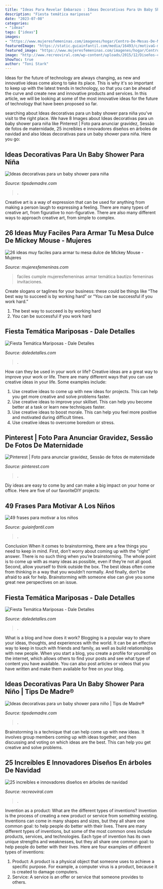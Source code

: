 ```yaml
---
title: "Ideas Para Revelar Embarazo : Ideas Decorativas Para Un Baby Shower Para Niño"
description: "Fiesta temática mariposas"
date: "2023-07-08"
categories:
- "ideas"
tags: ["ideas"]
images:
- "https://www.mujeresfemeninas.com/imagenes/hogar/Centro-De-Mesas-De-Mickey.jpg"
featuredImage: "https://static.guiainfantil.com/media/16493/c/motivaG-md.jpg"
featured_image: "https://www.mujeresfemeninas.com/imagenes/hogar/Centro-De-Mesas-De-Mickey.jpg"
image: "http://www.recreoviral.com/wp-content/uploads/2015/12/Diseños-creativos-e-innovadores-en-árboles-de-navidad-11.jpg"
ShowToc: true
author: "Toni Stark"
---
```



Ideas for the future of technology are always changing, as new and innovative ideas come along to take its place. This is why it's so important to keep up with the latest trends in technology, so that you can be ahead of the curve and create new and innovative products and services. In this article, we will be looking at some of the most innovative ideas for the future of technology that have been proposed so far.

	

		
searching about Ideas decorativas para un baby shower para niña you've visit to the right place. We have 8 Images about Ideas decorativas para un baby shower para niña like Pinterest | Foto para anunciar gravidez, Sessão de fotos de maternidade, 25 increíbles e innovadores diseños en árboles de navidad and also Ideas decorativas para un baby shower para niña. Here you go:
		
    
## Ideas Decorativas Para Un Baby Shower Para Niña

<img loading=lazy src="https://tipsdemadre.com/wp-content/uploads/2015/07/pastelbabyshower.jpg" onerror="this.onerror=null;this.src='https://tse1.mm.bing.net/th?id=OIP.lODFBsmI2ltA7V-aM3y6jAHaKx&amp;pid=15.1';" alt="Ideas decorativas para un baby shower para niña">

_Source: tipsdemadre.com_

>. 

	

Creative art is a way of expression that can be used for anything from making a person laugh to expressing a feeling. There are many types of creative art, from figurative to non-figurative. There are also many different ways to approach creative art, from simple to complex.

    
## 26 Ideas Muy Faciles Para Armar Tu Mesa Dulce De Mickey Mouse - Mujeres

<img loading=lazy src="https://www.mujeresfemeninas.com/imagenes/hogar/Centro-De-Mesas-De-Mickey.jpg" onerror="this.onerror=null;this.src='https://tse4.mm.bing.net/th?id=OIP.fyEjf3Lm5UBde6UcGYhQoQHaLD&amp;pid=15.1';" alt="26 ideas muy faciles para armar tu mesa dulce de Mickey Mouse - Mujeres">

_Source: mujeresfemeninas.com_

>faciles cumple mujeresfemeninas armar temática bautizo femeninas invitaciones. 

	

Create slogans or taglines for your business: these could be things like “The best way to succeed is by working hard” or “You can be successful if you work hard.”
1. The best way to succeed is by working hard 
2. You can be successful if you work hard 

    
## Fiesta Temática Mariposas - Dale Detalles

<img loading=lazy src="https://i1.wp.com/www.daledetalles.com/wp-content/uploads/2016/03/17-4.jpg" onerror="this.onerror=null;this.src='https://tse4.mm.bing.net/th?id=OIP.SW9p9wFCU3FTxLzi0SIfAgHaF5&amp;pid=15.1';" alt="Fiesta Temática Mariposas - Dale Detalles">

_Source: daledetalles.com_

>. 

	

How can they be used in your work or life?
Creative ideas are a great way to improve your work or life. There are many different ways that you can use creative ideas in your life. Some examples include: 
1. Use creative ideas to come up with new ideas for projects. This can help you get more creative and solve problems faster. 
2. Use creative ideas to improve your skillset. This can help you become better at a task or learn new techniques faster. 
3. Use creative ideas to boost morale. This can help you feel more positive and motivated during difficult times. 
4. Use creative ideas to overcome boredom or stress.

    
## Pinterest | Foto Para Anunciar Gravidez, Sessão De Fotos De Maternidade

<img loading=lazy src="https://i.pinimg.com/736x/63/cd/97/63cd971dc7168f4eaaf0617f2aaa89e7.jpg" onerror="this.onerror=null;this.src='https://tse3.mm.bing.net/th?id=OIP.XtoxtVO_WHB8xjnDoJVbtgHaJ4&amp;pid=15.1';" alt="Pinterest | Foto para anunciar gravidez, Sessão de fotos de maternidade">

_Source: pinterest.com_

>. 

	

Diy ideas are easy to come by and can make a big impact on your home or office. Here are five of our favoriteDIY projects: 

    
## 49 Frases Para Motivar A Los Niños

<img loading=lazy src="https://static.guiainfantil.com/media/16493/c/motivaG-md.jpg" onerror="this.onerror=null;this.src='https://tse1.mm.bing.net/th?id=OIP.dHFFOwKn4Ct4vZ0FSgg5zgHaD4&amp;pid=15.1';" alt="49 frases para motivar a los niños">

_Source: guiainfantil.com_

>. 

	

Conclusion
When it comes to brainstorming, there are a few things you need to keep in mind. First, don’t worry about coming up with the “right” answer. There is no such thing when you’re brainstorming. The whole point is to come up with as many ideas as possible, even if they’re not all good. Second, allow yourself to think outside the box. The best ideas often come from thinking in a way that you wouldn’t normally. And finally, don’t be afraid to ask for help. Brainstorming with someone else can give you some great new perspectives on an issue.

    
## Fiesta Temática Mariposas - Dale Detalles

<img loading=lazy src="https://i1.wp.com/www.daledetalles.com/wp-content/uploads/2016/03/10-4.jpg" onerror="this.onerror=null;this.src='https://tse4.mm.bing.net/th?id=OIP.IqS9TQhNdSR8SLi3xuhN7wHaJ4&amp;pid=15.1';" alt="Fiesta Temática Mariposas - Dale Detalles">

_Source: daledetalles.com_

>. 

	

What is a blog and how does it work?
Blogging is a popular way to share your ideas, thoughts, and experiences with the world. It can be an effective way to keep in touch with friends and family, as well as build relationships with new people. When you start a blog, you create a profile for yourself on the internet, which allows others to find your posts and see what type of content you have available. You can also post articles or videos that you have written and make them available for free on your blog.

    
## Ideas Decorativas Para Un Baby Shower Para Niño | Tips De Madre®

<img loading=lazy src="https://tipsdemadre.com/wp-content/uploads/2015/08/invitacion-babyshower-nino.jpg" onerror="this.onerror=null;this.src='https://tse1.mm.bing.net/th?id=OIP.jsunG449F_rcO_0E_zLMlQHaSX&amp;pid=15.1';" alt="Ideas decorativas para un baby shower para niño | Tips de Madre®">

_Source: tipsdemadre.com_

>. 

	

Brainstorming is a technique that can help come up with new ideas. It involves group members coming up with ideas together, and then discussing and voting on which ideas are the best. This can help you get creative and solve problems.

    
## 25 Increíbles E Innovadores Diseños En árboles De Navidad

<img loading=lazy src="http://www.recreoviral.com/wp-content/uploads/2015/12/Diseños-creativos-e-innovadores-en-árboles-de-navidad-11.jpg" onerror="this.onerror=null;this.src='https://tse1.mm.bing.net/th?id=OIP.D_K7rvq_BQBpwoQDwAyv3gHaMu&amp;pid=15.1';" alt="25 increíbles e innovadores diseños en árboles de navidad">

_Source: recreoviral.com_

>. 

	

Invention as a product: What are the different types of inventions?
Invention is the process of creating a new product or service from something existing. Inventions can come in many shapes and sizes, but they all share one common goal: to help people do better with their lives. 
There are many different types of inventions, but some of the most common ones include products, services, and technologies. Each type of invention has its own unique strengths and weaknesses, but they all share one common goal: to help people do better with their lives. 
Here are four examples of different types of inventions: 
1) Product: A product is a physical object that someone uses to achieve a specific purpose. For example, a computer virus is a product, because it is created to damage computers. 
2) Service: A service is an offer or service that someone provides to others.

